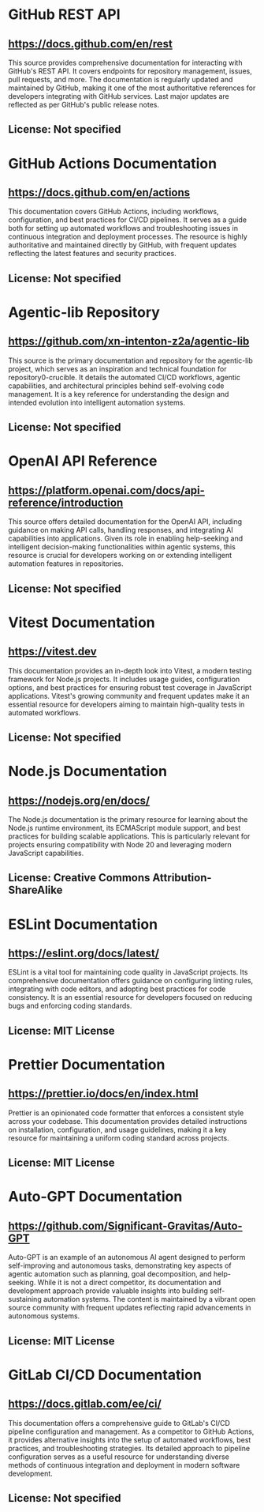 # GitHub REST API
## https://docs.github.com/en/rest
This source provides comprehensive documentation for interacting with GitHub's REST API. It covers endpoints for repository management, issues, pull requests, and more. The documentation is regularly updated and maintained by GitHub, making it one of the most authoritative references for developers integrating with GitHub services. Last major updates are reflected as per GitHub's public release notes.
## License: Not specified

# GitHub Actions Documentation
## https://docs.github.com/en/actions
This documentation covers GitHub Actions, including workflows, configuration, and best practices for CI/CD pipelines. It serves as a guide both for setting up automated workflows and troubleshooting issues in continuous integration and deployment processes. The resource is highly authoritative and maintained directly by GitHub, with frequent updates reflecting the latest features and security practices.
## License: Not specified

# Agentic-lib Repository
## https://github.com/xn-intenton-z2a/agentic-lib
This source is the primary documentation and repository for the agentic-lib project, which serves as an inspiration and technical foundation for repository0-crucible. It details the automated CI/CD workflows, agentic capabilities, and architectural principles behind self-evolving code management. It is a key reference for understanding the design and intended evolution into intelligent automation systems.
## License: Not specified

# OpenAI API Reference
## https://platform.openai.com/docs/api-reference/introduction
This source offers detailed documentation for the OpenAI API, including guidance on making API calls, handling responses, and integrating AI capabilities into applications. Given its role in enabling help-seeking and intelligent decision-making functionalities within agentic systems, this resource is crucial for developers working on or extending intelligent automation features in repositories.
## License: Not specified

# Vitest Documentation
## https://vitest.dev
This documentation provides an in-depth look into Vitest, a modern testing framework for Node.js projects. It includes usage guides, configuration options, and best practices for ensuring robust test coverage in JavaScript applications. Vitest's growing community and frequent updates make it an essential resource for developers aiming to maintain high-quality tests in automated workflows.
## License: Not specified

# Node.js Documentation
## https://nodejs.org/en/docs/
The Node.js documentation is the primary resource for learning about the Node.js runtime environment, its ECMAScript module support, and best practices for building scalable applications. This is particularly relevant for projects ensuring compatibility with Node 20 and leveraging modern JavaScript capabilities.
## License: Creative Commons Attribution-ShareAlike

# ESLint Documentation
## https://eslint.org/docs/latest/
ESLint is a vital tool for maintaining code quality in JavaScript projects. Its comprehensive documentation offers guidance on configuring linting rules, integrating with code editors, and adopting best practices for code consistency. It is an essential resource for developers focused on reducing bugs and enforcing coding standards.
## License: MIT License

# Prettier Documentation
## https://prettier.io/docs/en/index.html
Prettier is an opinionated code formatter that enforces a consistent style across your codebase. This documentation provides detailed instructions on installation, configuration, and usage guidelines, making it a key resource for maintaining a uniform coding standard across projects.
## License: MIT License

# Auto-GPT Documentation
## https://github.com/Significant-Gravitas/Auto-GPT
Auto-GPT is an example of an autonomous AI agent designed to perform self-improving and autonomous tasks, demonstrating key aspects of agentic automation such as planning, goal decomposition, and help-seeking. While it is not a direct competitor, its documentation and development approach provide valuable insights into building self-sustaining automation systems. The content is maintained by a vibrant open source community with frequent updates reflecting rapid advancements in autonomous systems.
## License: MIT License

# GitLab CI/CD Documentation
## https://docs.gitlab.com/ee/ci/
This documentation offers a comprehensive guide to GitLab's CI/CD pipeline configuration and management. As a competitor to GitHub Actions, it provides alternative insights into the setup of automated workflows, best practices, and troubleshooting strategies. Its detailed approach to pipeline configuration serves as a useful resource for understanding diverse methods of continuous integration and deployment in modern software development.
## License: Not specified
